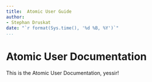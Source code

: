 ```yaml
---
title:  Atomic User Guide
author:
- Stephan Druskat
date: "`r format(Sys.time(), '%d %B, %Y')`"
...
```


# Atomic User Documentation

This is the Atomic User Documentation, yessir!